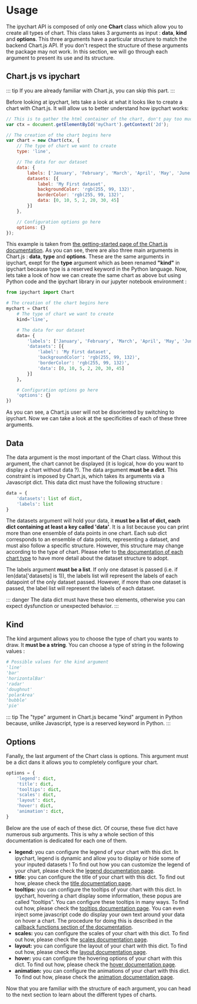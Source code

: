 # Usage

The ipychart API is composed of only one **Chart** class which allow you to create all types of chart. This class takes 3 arguments as input : **data**, **kind** and **options**. This three arguments have a particular structure to match the backend Chart.js API. If you don't respect the structure of these arguments the package may not work. In this section, we will go through each argument to present its use and its structure. 

## Chart.js vs ipychart

::: tip
If you are already familiar with Chart.js, you can skip this part.
:::

Before looking at ipychart, lets take a look at what it looks like to create a chart with Chart.js. It will allow us to better understand how ipychart works:

``` js
// This is to gather the html container of the chart, don't pay too much attention to it
var ctx = document.getElementById('myChart').getContext('2d');

// The creation of the chart begins here
var chart = new Chart(ctx, {
    // The type of chart we want to create
    type: 'line',

    // The data for our dataset
    data: {
        labels: ['January', 'February', 'March', 'April', 'May', 'June', 'July'],
        datasets: [{
            label: 'My First dataset',
            backgroundColor: 'rgb(255, 99, 132)',
            borderColor: 'rgb(255, 99, 132)',
            data: [0, 10, 5, 2, 20, 30, 45]
        }]
    },

    // Configuration options go here
    options: {}
});
```

This example is taken from [the getting-started page of the Chart.js documentation](https://www.chartjs.org/docs/latest/getting-started/). As you can see, there are also three main arguments in Chart.js : **data**, **type** and **options**. These are the same arguments in ipychart, exept for the **type** argument which as been renamed **"kind"** in ipychart because type is a reserved keyword in the Python language. Now, lets take a look of how we can create the same chart as above but using Python code and the ipychart library in our jupyter notebook environment :

``` py
from ipychart import Chart

# The creation of the chart begins here
mychart = Chart(
    # The type of chart we want to create
    kind='line',

    # The data for our dataset
    data= {
        'labels': ['January', 'February', 'March', 'April', 'May', 'June', 'July'],
        'datasets': [{
            'label': 'My First dataset',
            'backgroundColor': 'rgb(255, 99, 132)',
            'borderColor': 'rgb(255, 99, 132)',
            'data': [0, 10, 5, 2, 20, 30, 45]
        }]
    },

    # Configuration options go here
    'options': {}
})
```

As you can see, a Chart.js user will not be disoriented by switching to ipychart. Now we can take a look at the specificities of each of these three arguments.


## Data

The data argument is the most important of the Chart class. Without this argument, the chart cannot be displayed (it is logical, how do you want to display a chart without data ?). The data argument **must be a dict**. This constraint is imposed by Chart.js, which takes its arguments via a Javascript dict. This data dict must have the following structure : 

``` py
data = {
    'datasets': list of dict,
    'labels': list
}
```

The datasets argument will hold your data, it **must be a list of dict, each dict containing at least a key called 'data'**. It is a list because you can print more than one ensemble of data points in one chart. Each sub dict corresponds to an ensemble of data points, representing a dataset, and must also follow a specific structure. However, this structure may change according to the type of chart. Please refer to [the documentation of each chart type]() to have more detail about the dataset structure to adopt. 

The labels argument **must be a list**. If only one dataset is passed (i.e. if len(data['datasets] is 1)), the labels list will represent the labels of each datapoint of the only dataset passed. However, if more than one dataset is passed, the label list will represent the labels of each dataset.

::: danger
The data dict must have these two elements, otherwise you can expect dysfunction or unexpected behavior.
:::

## Kind

The kind argument allows you to choose the type of chart you wants to draw. It **must be a string**. You can choose a type of string in the following values :

``` py
# Possible values for the kind argument
'line'
'bar'
'horizontalBar'
'radar'
'doughnut'
'polarArea'
'bubble'
'pie'
```

::: tip
The "type" argument in Chart.js became "kind" argument in Python because, unlike Javascript, type is a reserved keyword in Python.
:::

## Options

Fanally, the last argument of the Chart class is options. This argument must be a dict dans it allows you to completely configure your chart.

``` py
options = {
    'legend': dict, 
    'title': dict,
    'tooltips': dict,
    'scales': dict,
    'layout': dict,
    'hover': dict,
    'animation': dict,
}
```
Below are the use of each of these dict. Of course, these five dict have numerous sub arguments. This is why a whole section of this documentation is dedicated for each one of them. 

- **legend:** you can configure the legend of your chart with this dict. In ipychart, legend is dynamic and allow you to display or hide some of your inputed datasets ! To find out how you can customize the legend of your chart, please check the [legend documentation page]().
- **title:** you can configure the title of your chart with this dict. To find out how, please check the [title documentation page]().
- **tooltips:** you can configure the tooltips of your chart with this dict. In ipychart, hovering a chart display some information, these popus are called "tooltips". You can configure these tooltips in many ways. To find out how, please check the [tooltips documentation page](). You can even inject some javascript code do display your own text around your data on hover a chart. The procedure for doing this is described in the [callback functions section of the documentation]().
- **scales:** you can configure the scales of your chart with this dict. To find out how, please check the [scales documentation page]().
- **layout:** you can configure the layout of your chart with this dict. To find out how, please check the [layout documentation page]().
- **hover:** you can configure the hovering options of your chart with this dict. To find out how, please check the [hover documentation page]().
- **animation:** you can configure the animations of your chart with this dict. To find out how, please check the [animation documentation page]().

Now that you are familiar with the structure of each argument, you can head to the next section to learn about the different types of charts.
